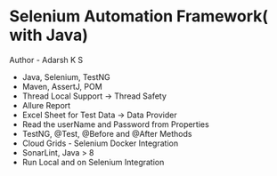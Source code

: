# Selenium Automation Framework( with Java)

Author - Adarsh K S


- Java, Selenium, TestNG
- Maven, AssertJ, POM
- Thread Local Support -> Thread Safety
- Allure Report
- Excel Sheet for Test Data -> Data Provider
- Read the userName and Password from Properties
- TestNG, @Test, @Before and @After Methods
- Cloud Grids - Selenium Docker Integration
- SonarLint, Java > 8
- Run Local and on Selenium Integration